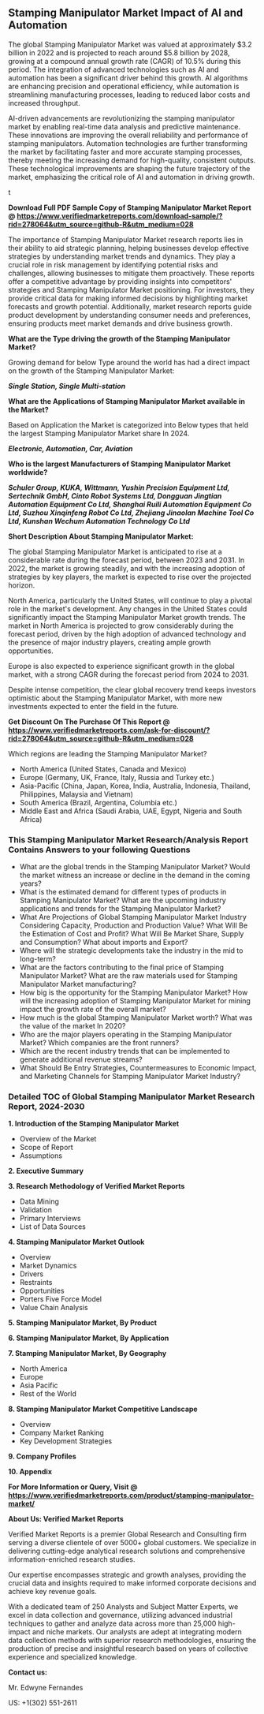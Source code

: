 <h2>Stamping Manipulator Market Impact of AI and Automation</h2><p>The global Stamping Manipulator Market was valued at approximately $3.2 billion in 2022 and is projected to reach around $5.8 billion by 2028, growing at a compound annual growth rate (CAGR) of 10.5% during this period. The integration of advanced technologies such as AI and automation has been a significant driver behind this growth. AI algorithms are enhancing precision and operational efficiency, while automation is streamlining manufacturing processes, leading to reduced labor costs and increased throughput.</p><p>AI-driven advancements are revolutionizing the stamping manipulator market by enabling real-time data analysis and predictive maintenance. These innovations are improving the overall reliability and performance of stamping manipulators. Automation technologies are further transforming the market by facilitating faster and more accurate stamping processes, thereby meeting the increasing demand for high-quality, consistent outputs. These technological improvements are shaping the future trajectory of the market, emphasizing the critical role of AI and automation in driving growth.</p>t</p><p id="" class=""><strong>Download Full PDF Sample Copy of Stamping Manipulator Market Report @ <a href="https://www.verifiedmarketreports.com/download-sample/?rid=278064&utm_source=github-R&utm_medium=028" target="_blank">https://www.verifiedmarketreports.com/download-sample/?rid=278064&utm_source=github-R&utm_medium=028</a></strong></p><p>The importance of&nbsp;Stamping Manipulator Market research reports lies in their ability to aid strategic planning, helping businesses develop effective strategies by understanding market trends and dynamics. They play a crucial role in risk management by identifying potential risks and challenges, allowing businesses to mitigate them proactively. These reports offer a competitive advantage by providing insights into competitors' strategies and Stamping Manipulator Market positioning. For investors, they provide critical data for making informed decisions by highlighting market forecasts and growth potential. Additionally, market research reports guide product development by understanding consumer needs and preferences, ensuring products meet market demands and drive business growth.</p><p><strong>What are the&nbsp;Type driving the growth of the Stamping Manipulator Market?</strong></p><p id="" class="">Growing demand for below Type around the world has had a direct impact on the growth of the Stamping Manipulator Market:</p><em><strong>Single Station, Single Multi-station</strong></em></p><strong>What are the&nbsp;Applications&nbsp;of Stamping Manipulator Market available in the Market?</strong></p><p id="" class="">Based on Application the Market is categorized into Below types that held the largest Stamping Manipulator Market share In 2024.</p><em><strong>Electronic, Automation, Car, Aviation</strong></em></p><strong>Who is the largest Manufacturers of Stamping Manipulator Market worldwide?</strong></p><p><em><strong>Schuler Group, KUKA, Wittmann, Yushin Precision Equipment Ltd, Sertechnik GmbH, Cinto Robot Systems Ltd, Dongguan Jingtian Automation Equipment Co Ltd, Shanghai Ruili Automation Equipment Co Ltd, Suzhou Xinqinfeng Robot Co Ltd, Zhejiang Jinaolan Machine Tool Co Ltd, Kunshan Wechum Automation Technology Co Ltd</strong></em></p><p id="" class=""><strong>Short Description About Stamping Manipulator Market:</strong></p><p>The global Stamping Manipulator Market is anticipated to rise at a considerable rate during the forecast period, between 2023 and 2031. In 2022, the market is growing steadily, and with the increasing adoption of strategies by key players, the market is expected to rise over the projected horizon.</p><p>North America, particularly the United States, will continue to play a pivotal role in the market's development. Any changes in the United States could significantly impact the Stamping Manipulator Market growth trends. The market in North America is projected to grow considerably during the forecast period, driven by the high adoption of advanced technology and the presence of major industry players, creating ample growth opportunities.</p><p>Europe is also expected to experience significant growth in the global market, with a strong CAGR during the forecast period from 2024 to 2031.</p><p>Despite intense competition, the clear global recovery trend keeps investors optimistic about the Stamping Manipulator Market, with more new investments expected to enter the field in the future.</p><p id="" class=""><strong>Get Discount On The Purchase Of This Report @ <a href="https://www.verifiedmarketreports.com/ask-for-discount/?rid=278064&utm_source=github-R&utm_medium=028" target="_blank">https://www.verifiedmarketreports.com/ask-for-discount/?rid=278064&utm_source=github-R&utm_medium=028</a></strong></p>Which regions are leading the Stamping Manipulator Market?</p><ul><li>North America (United States, Canada and Mexico)</li><li>Europe (Germany, UK, France, Italy, Russia and Turkey etc.)</li><li>Asia-Pacific (China, Japan, Korea, India, Australia, Indonesia, Thailand, Philippines, Malaysia and Vietnam)</li><li>South America (Brazil, Argentina, Columbia etc.)</li><li>Middle East and Africa (Saudi Arabia, UAE, Egypt, Nigeria and South Africa)</li></ul><h3 id="" class="">This Stamping Manipulator Market Research/Analysis Report Contains Answers to your following Questions</h3><ul><li>What are the global trends in the Stamping Manipulator Market? Would the market witness an increase or decline in the demand in the coming years?</li><li>What is the estimated demand for different types of products in Stamping Manipulator Market? What are the upcoming industry applications and trends for the Stamping Manipulator Market?</li><li>What Are Projections of Global Stamping Manipulator Market Industry Considering Capacity, Production and Production Value? What Will Be the Estimation of Cost and Profit? What Will Be Market Share, Supply and Consumption? What about imports and Export?</li><li>Where will the strategic developments take the industry in the mid to long-term?</li><li>What are the factors contributing to the final price of Stamping Manipulator Market? What are the raw materials used for Stamping Manipulator Market manufacturing?</li><li>How big is the opportunity for the Stamping Manipulator Market? How will the increasing adoption of Stamping Manipulator Market for mining impact the growth rate of the overall market?</li><li>How much is the global Stamping Manipulator Market worth? What was the value of the market In 2020?</li><li>Who are the major players operating in the Stamping Manipulator Market? Which companies are the front runners?</li><li>Which are the recent industry trends that can be implemented to generate additional revenue streams?</li><li>What Should Be Entry Strategies, Countermeasures to Economic Impact, and Marketing Channels for Stamping Manipulator Market Industry?</li></ul><h3 id="" class="">Detailed TOC of Global Stamping Manipulator Market Research Report, 2024-2030</h3><p id="" class=""><strong>1. Introduction of the Stamping Manipulator Market</strong></p><ul><li>Overview of the Market</li><li>Scope of Report</li><li>Assumptions</li></ul><p id="" class=""><strong>2. Executive Summary</strong></p><p id="" class=""><strong>3. Research Methodology of Verified Market Reports</strong></p><ul><li>Data Mining</li><li>Validation</li><li>Primary Interviews</li><li>List of Data Sources</li></ul><p id="" class=""><strong>4. Stamping Manipulator Market Outlook</strong></p><ul><li>Overview</li><li>Market Dynamics</li><li>Drivers</li><li>Restraints</li><li>Opportunities</li><li>Porters Five Force Model</li><li>Value Chain Analysis</li></ul><p id="" class=""><strong>5. Stamping Manipulator Market, By Product</strong></p><p id="" class=""><strong>6. Stamping Manipulator Market, By Application</strong></p><p id="" class=""><strong>7. Stamping Manipulator Market, By Geography</strong></p><ul><li>North America</li><li>Europe</li><li>Asia Pacific</li><li>Rest of the World</li></ul><p id="" class=""><strong>8. Stamping Manipulator Market Competitive Landscape</strong></p><ul><li>Overview</li><li>Company Market Ranking</li><li>Key Development Strategies</li></ul><p id="" class=""><strong>9. Company Profiles</strong></p><p id="" class=""><strong>10. Appendix</strong></p><p id="" class=""><strong>For More Information or Query, Visit @ <a href="https://www.verifiedmarketreports.com/product/stamping-manipulator-market/" target="_blank">https://www.verifiedmarketreports.com/product/stamping-manipulator-market/</a></strong></p><p id="" class=""><strong>About Us: Verified Market Reports</strong></p><p id="" class="">Verified Market Reports is a premier Global Research and Consulting firm serving a diverse clientele of over 5000+ global customers. We specialize in delivering cutting-edge analytical research solutions and comprehensive information-enriched research studies.</p><p id="" class="">Our expertise encompasses strategic and growth analyses, providing the crucial data and insights required to make informed corporate decisions and achieve key revenue goals.</p><p id="" class="">With a dedicated team of 250 Analysts and Subject Matter Experts, we excel in data collection and governance, utilizing advanced industrial techniques to gather and analyze data across more than 25,000 high-impact and niche markets. Our analysts are adept at integrating modern data collection methods with superior research methodologies, ensuring the production of precise and insightful research based on years of collective experience and specialized knowledge.</p><p id="" class=""><strong>Contact us:</strong></p><p id="" class="">Mr. Edwyne Fernandes</p><p id="" class="">US: +1(302) 551-2611</p>